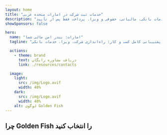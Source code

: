 ```yaml
---
layout: home
title: "خدمات ثبت شرکت در امارات متحده عربی"
description: "خدمات تخصصی ثبت و پشتیبانی شرکت در امارات. راه‌اندازی شرکت، خدمات بانکی، مالیاتی، حقوقی و ویزا. پرداخت فقط پس از تأیید."
showSponsors: false

hero:
  name: "امارات: بندر امن مالی شما"
  tagline: "پشتیبانی کامل کسب و کار: راه‌اندازی شرکت، ویزا، خدمات بانکی. <span class='hl'>بدون موفقیت — بدون هزینه</span>."

  actions:
    - theme: brand
      text: دریافت مشاوره رایگان
      link: ./resources/contacts

  image:
    light:
      src: /img/Logo.avif
      width: 40%
    dark:
      src: /img/Logo.avif
      width: 40%
    alt: لوگوی Golden Fish
---
```


<FeatureCards :features="[
  {
    title: 'راهنمای ثبت شرکت',
    details: 'راهنمای کامل ثبت شرکت در **Free Zone، Offshore، Mainland و Branch**.',
    items: [
      'امکان مالکیت 100٪ خارجی در Free Zone و Mainland',
      'نرخ‌های مالیاتی پایین - فقط 9٪ مالیات شرکتی',
      'بدون کنترل ارزی - بازگشت آسان سرمایه'
    ],
    linkText: 'بیشتر بخوانید',
    link: './uae-business/offer/company-registration/',
    icon: {
      light: '/img/iStock-2051326997.avif',
      dark: '/img/iStock-1448478309.jpg',
      alt: 'راهنمای ثبت شرکت'
    }
  },
  {
    title: 'افتتاح حساب بانکی',
    details: 'افتتاح آسان حساب‌های **بانکی** تجاری یا شخصی در بانک‌های معتبر امارات.',
    items: [
      'خدمات کامل PRO برای تأییدیه‌های دولتی',
      'راه‌اندازی کامل بسته بانکی',
      'نرخ موفقیت 96٪',
    ],
    linkText: 'بیشتر بخوانید',
    link: './uae-business/offer/banking/',
    icon: {
      light: '/img/iStock-2153786564.avif',
      dark: '/img/iStock-2166793628.avif',
      alt: 'خدمات بانکی'
    }
  },
  {
    title: 'ویزای طلایی و اقامت',
    details: 'دریافت **ویزای طلایی** امارات برای اقامت بلندمدت با فرآیند درخواست آسان.',
    items: [
      '**نیازی به ورود به امارات هر 6 ماه نیست**',
      'اعتبار 10 ساله با امکان تمدید در صورت حفظ شرایط لازم',
      'نرخ موفقیت 92٪',
    ],
    linkText: 'بیشتر بخوانید',
    link: './uae-business/offer/golden-visa/',
    icon: {
      light: '/img/iStock-1312241253.avif',
      dark: '/img/ILONMASKID.webp',
      alt: 'خدمات ویزا'
    }
  },
]" />

<FeatureCards :features="[
  {
    title: 'خدمات انطباق',
    details: 'کارشناسان ما شما را در الزامات پیچیده نظارتی امارات، از جمله گزارش‌های ESR و ثبت UBO راهنمایی می‌کنند.',
    items: [],
    linkText: 'بیشتر بخوانید',
    link: './uae-business/company-registration/Protect-Your-Business',
    icon: {
      light: '/img/iStock-1299393716.avif',
      dark: '/img/iStock-2149731304.avif',
      alt: 'خدمات انطباق'
    }
  },
  {
    title: 'مالیات شرکتی و VAT',
    details: 'مشاوره تخصصی برای اطمینان از انطباق با تعهدات مالیات شرکتی و VAT با سازمان مالیات فدرال (FTA).',
    items: [],
    linkText: 'بیشتر بخوانید',
    link: './uae-business/company-registration/accounting-legal',
    icon: {
      light: '/img/iStock-1018285934.avif',
      dark: '/img/iStock-584576538.avif',
      alt: 'خدمات مالیاتی'
    }
  },
  {
    title: 'خدمات حقوقی',
    details: 'تیم حقوقی در مورد قوانین امارات در زمینه ادغام و تملک، تجدید ساختار شرکت، تأمین مالی و حل اختلاف مشاوره می‌دهد.',
    items: [],
    linkText: 'بیشتر بخوانید',
    link: './uae-business/company-registration/Protect-Your-Business',
    icon: {
      light: '/img/iStock-650045508.avif',
      dark: '/img/iStock-1498627598.avif',
      alt: 'خدمات حقوقی'
    }
  },
  {
    title: 'حسابداری و حقوق و دستمزد',
    details: 'حسابداران ما با ارائه خدمات دفترداری، تطبیق حساب، حقوق و دستمزد و پشتیبانی حسابرسی، هزینه‌های استخدام را کاهش می‌دهند.',
    items: [],
    linkText: 'بیشتر بخوانید',
    link: './resources/contacts',
    icon: {
      light: '/img/iStock-1022793868.avif',
      dark: '/img/iStock-1320130292.jpg',
      alt: 'خدمات حسابداری'
    }
  },
]" />

## چرا Golden Fish را انتخاب کنید

<BenefitsList :features="[
  {
    icon: '🏢',
    title: 'تخصص محلی در امارات',
    text: 'متخصصان اختصاصی در دبی راهنمایی تخصصی در تمام مراحل فرآیند ارائه می‌دهند.'
  },
  {
    icon: '📊',
    title: 'نرخ موفقیت اثبات شده',
    text: 'بیش از ۹۰٪ نرخ تأیید با صدها ویزا، حساب بانکی و ثبت شرکت از طریق پردازش ویژه ما صادر شده است.'
  },
  {
    icon: '💸',
    title: '**هزینه‌های مبتنی بر موفقیت**',
    text: '[پرداخت فقط پس از تأیید](/uae-business/benefits/success-based-fees). شفافیت کامل بدون هزینه‌های پنهان.'
  },
]" />

<!-- ## همین حالا شروع کنید - مشاوره اولیه رایگان

<div id="contact-form"></div>

<video  autoplay muted playsinline style="padding: 80px" >
  <source src="/img/iStock-2185906461.mp4" type="video/mp4">
</video>

<ContactFormModal formName="Home page" buttonText="دریافت مشاوره رایگان"
:services="['📝 ثبت شرکت', '🏧 افتتاح حساب بانکی', '🪪 EID و ویزای طلایی', 'سایر خدمات']"/> -->

<!-- <br>

# داستان‌های موفقیت

<br>

<ImageGrid :images="[
  { src: '/img/iStock-1945498989.avif', href: './immigration.md', alt: 'مهاجرت به امارات' },
  { src: '/img/iStock-1965736217.avif', href: './immigration.md', alt: 'مهاجرت به امارات' },
]"/> -->